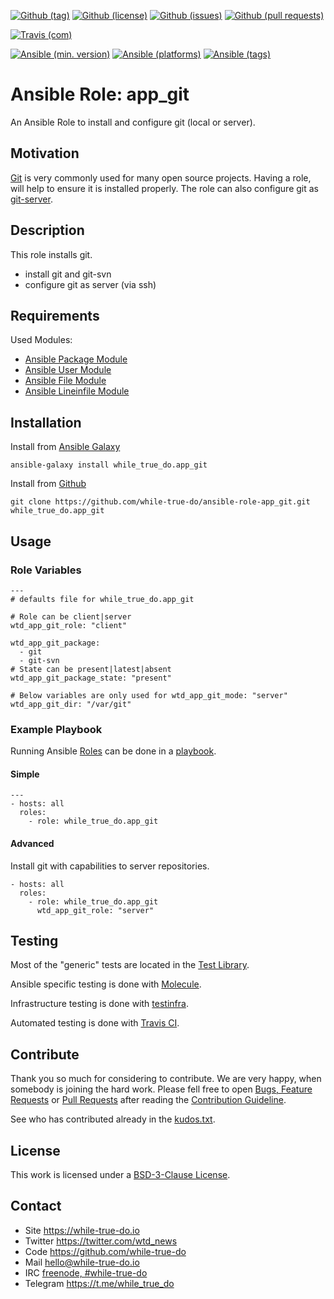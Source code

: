 <!--
name: README.md
description: This file contains important information for the repository.
author: while-true-do.io
contact: hello@while-true-do.io
license: BSD-3-Clause
-->

<!-- github shields -->
[![Github (tag)](https://img.shields.io/github/tag/while-true-do/ansible-role-app_git.svg)](https://github.com/while-true-do/ansible-role-app_git/tags)
[![Github (license)](https://img.shields.io/github/license/while-true-do/ansible-role-app_git.svg)](https://github.com/while-true-do/ansible-role-app_git/blob/master/LICENSE)
[![Github (issues)](https://img.shields.io/github/issues/while-true-do/ansible-role-app_git.svg)](https://github.com/while-true-do/ansible-role-app_git/issues)
[![Github (pull requests)](https://img.shields.io/github/issues-pr/while-true-do/ansible-role-app_git.svg)](https://github.com/while-true-do/ansible-role-app_git/pulls)
<!-- travis shields -->
[![Travis (com)](https://img.shields.io/travis/com/while-true-do/ansible-role-app_git.svg)](https://travis-ci.com/while-true-do/ansible-role-app_git)
<!-- ansible shields -->
[![Ansible (min. version)](https://img.shields.io/badge/dynamic/yaml.svg?label=Min.%20Ansible%20Version&url=https%3A%2F%2Fraw.githubusercontent.com%2Fwhile-true-do%2Fansible-role-app_git%2Fmaster%2Fmeta%2Fmain.yml&query=%24.galaxy_info.min_ansible_version&colorB=black)](https://galaxy.ansible.com/while_true_do/app_git)
[![Ansible (platforms)](https://img.shields.io/badge/dynamic/yaml.svg?label=Supported%20OS&url=https%3A%2F%2Fraw.githubusercontent.com%2Fwhile-true-do%2Fansible-role-app_git%2Fmaster%2Fmeta%2Fmain.yml&query=galaxy_info.platforms%5B*%5D.name&colorB=black)](https://galaxy.ansible.com/while_true_do/app_git)
[![Ansible (tags)](https://img.shields.io/badge/dynamic/yaml.svg?label=Galaxy%20Tags&url=https%3A%2F%2Fraw.githubusercontent.com%2Fwhile-true-do%2Fansible-role-app_git%2Fmaster%2Fmeta%2Fmain.yml&query=%24.galaxy_info.galaxy_tags%5B*%5D&colorB=black)](https://galaxy.ansible.com/while_true_do/app_git)

# Ansible Role: app_git

An Ansible Role to install and configure git (local or server).

## Motivation

[Git](https://git-scm.com/) is very commonly used for many open source projects.
Having a role, will help to ensure it is installed properly. The role can also
configure git as [git-server](https://git-scm.com/book/en/v2/Git-on-the-Server-Setting-Up-the-Server).

## Description

This role installs git.

-   install git and git-svn
-   configure git as server (via ssh)

## Requirements

Used Modules:

-   [Ansible Package Module](https://docs.ansible.com/ansible/latest/modules/package_module.html)
-   [Ansible User Module](https://docs.ansible.com/ansible/latest/modules/user_module.html)
-   [Ansible File Module](https://docs.ansible.com/ansible/latest/modules/file_module.html)
-   [Ansible Lineinfile Module](https://docs.ansible.com/ansible/latest/modules/lineinfile_module.html)

## Installation

Install from [Ansible Galaxy](https://galaxy.ansible.com/while_true_do/app_git)
```
ansible-galaxy install while_true_do.app_git
```

Install from [Github](https://github.com/while-true-do/ansible-role-app_git)
```
git clone https://github.com/while-true-do/ansible-role-app_git.git while_true_do.app_git
```

## Usage

### Role Variables

```
---
# defaults file for while_true_do.app_git

# Role can be client|server
wtd_app_git_role: "client"

wtd_app_git_package:
  - git
  - git-svn
# State can be present|latest|absent
wtd_app_git_package_state: "present"

# Below variables are only used for wtd_app_git_mode: "server"
wtd_app_git_dir: "/var/git"
```

### Example Playbook

Running Ansible
[Roles](https://docs.ansible.com/ansible/latest/user_guide/playbooks_reuse_roles.html)
can be done in a
[playbook](https://docs.ansible.com/ansible/latest/user_guide/playbooks_intro.html).

#### Simple

```
---
- hosts: all
  roles:
    - role: while_true_do.app_git
```

#### Advanced

Install git with capabilities to server repositories.

```
- hosts: all
  roles:
    - role: while_true_do.app_git
      wtd_app_git_role: "server"
```

## Testing

Most of the "generic" tests are located in the
[Test Library](https://github.com/while-true-do/test-library).

Ansible specific testing is done with
[Molecule](https://molecule.readthedocs.io/en/stable/).

Infrastructure testing is done with
[testinfra](https://testinfra.readthedocs.io/en/stable/).

Automated testing is done with [Travis CI](https://travis-ci.com/while-true-do).

## Contribute

Thank you so much for considering to contribute. We are very happy, when somebody
is joining the hard work. Please fell free to open
[Bugs, Feature Requests](https://github.com/while-true-do/ansible-role-app_git/issues)
or [Pull Requests](https://github.com/while-true-do/ansible-role-app_git/pulls) after
reading the [Contribution Guideline](https://github.com/while-true-do/doc-library/blob/master/docs/CONTRIBUTING.md).

See who has contributed already in the [kudos.txt](./kudos.txt).

## License

This work is licensed under a [BSD-3-Clause License](https://opensource.org/licenses/BSD-3-Clause).

## Contact

-   Site <https://while-true-do.io>
-   Twitter <https://twitter.com/wtd_news>
-   Code <https://github.com/while-true-do>
-   Mail [hello@while-true-do.io](mailto:hello@while-true-do.io)
-   IRC [freenode, #while-true-do](https://webchat.freenode.net/?channels=while-true-do)
-   Telegram <https://t.me/while_true_do>
